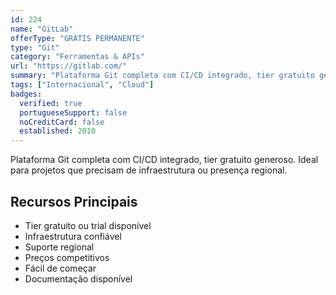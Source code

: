 ```yaml
---
id: 224
name: "GitLab"
offerType: "GRÁTIS PERMANENTE"
type: "Git"
category: "Ferramentas & APIs"
url: "https://gitlab.com/"
summary: "Plataforma Git completa com CI/CD integrado, tier gratuito generoso."
tags: ["Internacional", "Cloud"]
badges:
  verified: true
  portugueseSupport: false
  noCreditCard: false
  established: 2010
---
```


Plataforma Git completa com CI/CD integrado, tier gratuito generoso. Ideal para projetos que precisam de infraestrutura ou presença regional.

## Recursos Principais

- Tier gratuito ou trial disponível
- Infraestrutura confiável
- Suporte regional
- Preços competitivos
- Fácil de começar
- Documentação disponível
